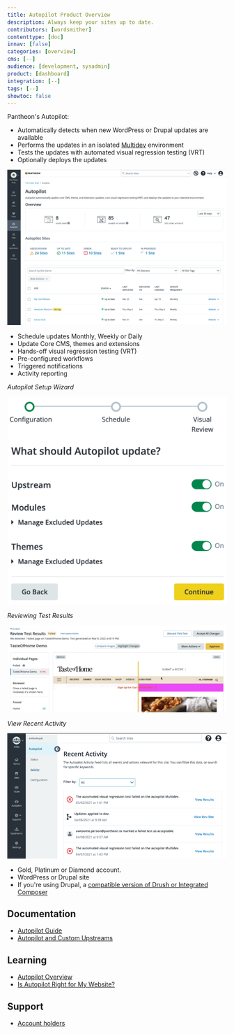 ```yaml
---
title: Autopilot Product Overview
description: Always keep your sites up to date.
contributors: [wordsmither]
contenttype: [doc]
innav: [false]
categories: [overview]
cms: [--]
audience: [development, sysadmin]
product: [dashboard]
integration: [--]
tags: [--]
showtoc: false
---
```


<TabList>

<Tab title="Overview" id="overview" active={true}>

Pantheon's Autopilot:

- Automatically detects when new WordPress or Drupal updates are available
- Performs the updates in an isolated [Multidev](/guides/multidev) environment
- Tests the updates with automated visual regression testing (VRT)
- Optionally deploys the updates

![Autopilot Dashboard](../images/autopilot/autopilot-sites-overview.png)

</Tab>

<Tab title="Features" id="features">

- Schedule updates Monthly, Weekly or Daily
- Update Core CMS, themes and extensions
- Hands-off visual regression testing (VRT)
- Pre-configured workflows
- Triggered notifications
- Activity reporting

*Autopilot Setup Wizard*

![Autopilot Setup Wizard](../images/autopilot/autopilot-setup-configuration.png)

*Reviewing Test Results*

![Reviewing Test Results](../images/autopilot/autopilot-review-test-results.png)

*View Recent Activity*

![View Recent Activity](../images/autopilot/autopilot-site-recent-activity.png)

</Tab>

<Tab title="Requirements" id="requirements">

- Gold, Platinum or Diamond account.
- WordPress or Drupal site
- If you're using Drupal, a [compatible version of Drush or Integrated Composer](/guides/autopilot/autopilot-faq/#what-versions-of-drupal-are-supported-by-autopilot)

</Tab>

<Tab title="Resources" id="resources">

## Documentation

- [Autopilot Guide](/guides/autopilot)
- [Autopilot and Custom Upstreams](/guides/autopilot-custom-upstream)

## Learning

- [Autopilot Overview](https://learning.pantheon.io/autopilot-quick-start)
- [Is Autopilot Right for My Website?](https://learning.pantheon.io/is-autopilot-right-for-my-website-quick-lesson)

## Support

- [Account holders](https://dashboard.pantheon.io/workspace/support)

</Tab>

</TabList>

